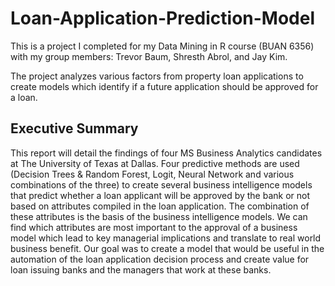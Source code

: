 # Loan-Application-Prediction-Model

This is a project I completed for my Data Mining in R course (BUAN 6356) with my group members: Trevor Baum, Shresth Abrol, and Jay Kim.

The project analyzes various factors from property loan applications to create models which identify if a future application should be approved for a loan.

## Executive Summary

This report will detail the findings of four MS Business Analytics candidates at The University of Texas at Dallas. Four predictive methods are used (Decision Trees & Random Forest, Logit, Neural Network and various combinations of the three) to create several business intelligence models that predict whether a loan applicant will be approved by the bank or not based on attributes compiled in the loan application. The combination of these attributes is the basis of the business intelligence models. We can find which attributes are most important to the approval of a business model which lead to key managerial implications and translate to real world business benefit. 
Our goal was to create a model that would be useful in the automation of the loan application decision process and create value for loan issuing banks and the managers that work at these banks. 
